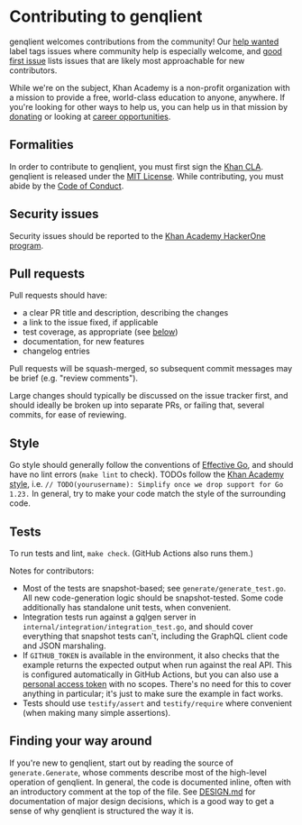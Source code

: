# Contributing to genqlient

genqlient welcomes contributions from the community!  Our [help wanted](https://github.com/suhabe/genqlient/issues?q=is%3Aissue+is%3Aopen+label%3A%22help+wanted%22) label tags issues where community help is especially welcome, and [good first issue](https://github.com/suhabe/genqlient/issues?q=is%3Aissue+is%3Aopen+label%3A%22good+first+issue%22) lists issues that are likely most approachable for new contributors.

While we're on the subject, Khan Academy is a non-profit organization with a mission to provide a free, world-class education to anyone, anywhere. If you're looking for other ways to help us, you can help us in that mission by [donating](https://khanacademy.org/donate) or looking at [career opportunities](https://khanacademy.org/careers).

## Formalities

In order to contribute to genqlient, you must first sign the [Khan CLA](https://www.khanacademy.org/r/cla). genqlient is released under the [MIT License](../LICENSE). While contributing, you must abide by the [Code of Conduct](CODE_OF_CONDUCT.md).

## Security issues

Security issues should be reported to the [Khan Academy HackerOne program](https://hackerone.com/khanacademy).

## Pull requests

Pull requests should have:

- a clear PR title and description, describing the changes
- a link to the issue fixed, if applicable
- test coverage, as appropriate (see [below](#tests))
- documentation, for new features
- changelog entries

Pull requests will be squash-merged, so subsequent commit messages may be brief (e.g. "review comments").

Large changes should typically be discussed on the issue tracker first, and should ideally be broken up into separate PRs, or failing that, several commits, for ease of reviewing.

## Style

Go style should generally follow the conventions of [Effective Go](https://golang.org/doc/effective_go), and should have no lint errors (`make lint` to check). TODOs follow the [Khan Academy style](https://github.com/Khan/style-guides#todosmessage), i.e. `// TODO(yourusername): Simplify once we drop support for Go 1.23.` In general, try to make your code match the style of the surrounding code.

## Tests

To run tests and lint, `make check`.  (GitHub Actions also runs them.)

Notes for contributors:
- Most of the tests are snapshot-based; see `generate/generate_test.go`.  All new code-generation logic should be snapshot-tested.  Some code additionally has standalone unit tests, when convenient.
- Integration tests run against a gqlgen server in `internal/integration/integration_test.go`, and should cover everything that snapshot tests can't, including the GraphQL client code and JSON marshaling.
- If `GITHUB_TOKEN` is available in the environment, it also checks that the example returns the expected output when run against the real API.  This is configured automatically in GitHub Actions, but you can also use a [personal access token](https://docs.github.com/en/github/authenticating-to-github/creating-a-personal-access-token) with no scopes.  There's no need for this to cover anything in particular; it's just to make sure the example in fact works.
- Tests should use `testify/assert` and `testify/require` where convenient (when making many simple assertions).

## Finding your way around

If you're new to genqlient, start out by reading the source of `generate.Generate`, whose comments describe most of the high-level operation of genqlient.  In general, the code is documented inline, often with an introductory comment at the top of the file.  See [DESIGN.md](DESIGN.md) for documentation of major design decisions, which is a good way to get a sense of why genqlient is structured the way it is.
